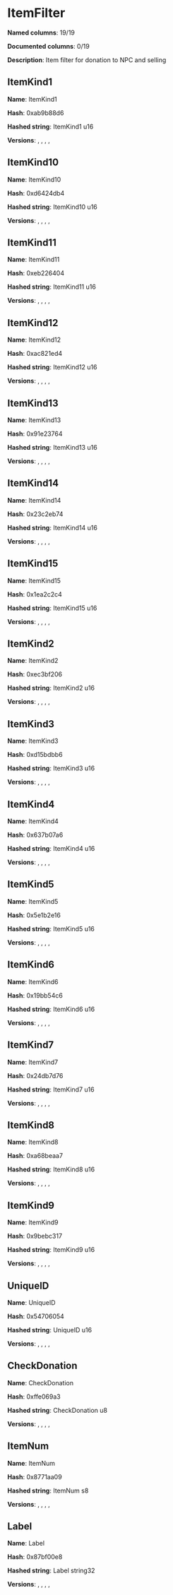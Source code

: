 # ItemFilter
**Named columns**: 19/19

**Documented columns**: 0/19

**Description**: Item filter for donation to NPC and selling
## ItemKind1

**Name**: ItemKind1

**Hash**: 0xab9b88d6

**Hashed string**: ItemKind1 u16

**Versions**: , , , , 

## ItemKind10

**Name**: ItemKind10

**Hash**: 0xd6424db4

**Hashed string**: ItemKind10 u16

**Versions**: , , , , 

## ItemKind11

**Name**: ItemKind11

**Hash**: 0xeb226404

**Hashed string**: ItemKind11 u16

**Versions**: , , , , 

## ItemKind12

**Name**: ItemKind12

**Hash**: 0xac821ed4

**Hashed string**: ItemKind12 u16

**Versions**: , , , , 

## ItemKind13

**Name**: ItemKind13

**Hash**: 0x91e23764

**Hashed string**: ItemKind13 u16

**Versions**: , , , , 

## ItemKind14

**Name**: ItemKind14

**Hash**: 0x23c2eb74

**Hashed string**: ItemKind14 u16

**Versions**: , , , , 

## ItemKind15

**Name**: ItemKind15

**Hash**: 0x1ea2c2c4

**Hashed string**: ItemKind15 u16

**Versions**: , , , , 

## ItemKind2

**Name**: ItemKind2

**Hash**: 0xec3bf206

**Hashed string**: ItemKind2 u16

**Versions**: , , , , 

## ItemKind3

**Name**: ItemKind3

**Hash**: 0xd15bdbb6

**Hashed string**: ItemKind3 u16

**Versions**: , , , , 

## ItemKind4

**Name**: ItemKind4

**Hash**: 0x637b07a6

**Hashed string**: ItemKind4 u16

**Versions**: , , , , 

## ItemKind5

**Name**: ItemKind5

**Hash**: 0x5e1b2e16

**Hashed string**: ItemKind5 u16

**Versions**: , , , , 

## ItemKind6

**Name**: ItemKind6

**Hash**: 0x19bb54c6

**Hashed string**: ItemKind6 u16

**Versions**: , , , , 

## ItemKind7

**Name**: ItemKind7

**Hash**: 0x24db7d76

**Hashed string**: ItemKind7 u16

**Versions**: , , , , 

## ItemKind8

**Name**: ItemKind8

**Hash**: 0xa68beaa7

**Hashed string**: ItemKind8 u16

**Versions**: , , , , 

## ItemKind9

**Name**: ItemKind9

**Hash**: 0x9bebc317

**Hashed string**: ItemKind9 u16

**Versions**: , , , , 

## UniqueID

**Name**: UniqueID

**Hash**: 0x54706054

**Hashed string**: UniqueID u16

**Versions**: , , , , 

## CheckDonation

**Name**: CheckDonation

**Hash**: 0xffe069a3

**Hashed string**: CheckDonation u8

**Versions**: , , , , 

## ItemNum

**Name**: ItemNum

**Hash**: 0x8771aa09

**Hashed string**: ItemNum s8

**Versions**: , , , , 

## Label

**Name**: Label

**Hash**: 0x87bf00e8

**Hashed string**: Label string32

**Versions**: , , , , 

